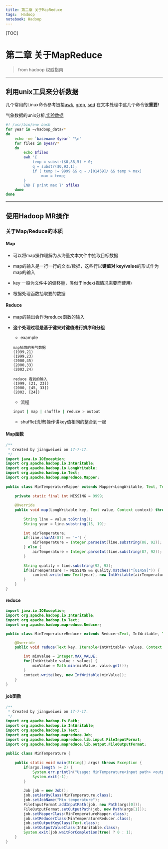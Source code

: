 ```yaml
---
title: 第二章 关于MapReduce
tags:  Hadoop
notebook: Hadoop
---
```

[TOC]

# 第二章 关于MapReduce

> from hadoop 权威指南

------
## 利用unix工具来分析数据

几个常用的Linux命令参考链接[awk](http://www.cnblogs.com/ggjucheng/archive/2013/01/13/2858470.html), [grep](http://www.cnblogs.com/ggjucheng/archive/2013/01/13/2856896.html), [sed](http://www.cnblogs.com/ggjucheng/archive/2013/01/13/2856901.html)
在文本处理中这几个命令很**重要!**

气象数据的unix分析,[实验数据](https://pan.baidu.com/s/1hs3IfjA)

``` sh
#! /usr/bin/env bash
for year in ~/hadoop_data/*
do
    echo -ne `basename $year` "\n"
    for files in $year/*
    do
        echo $files
        awk '{
            temp = substr($0,88,5) + 0;
            q = substr($0,93,1);
            if ( temp != 9999 && q ~ /[01459]/ && temp > max)
                max = temp;
        }
        END { print max }' $files
    done
done
```

------

## 使用Hadoop MR操作

### 关于Map/Reduce的本质

#### Map

- 可以将map操作理解为从海量文本文件中抽取目标数据

- map的输入是一行一行的文本/数据，这些行以**键值对 key/value**的形式作为map的输入

- key 一般为文件中的偏移量，类似于index(视情况需要而使用)

- 根据处理函数抽取要的数据

#### Reduce

- map的输出会作为reduce函数的输入

- **这个处理过程是基于键来对键值进行排序和分组**
    - example
    ``` text
    map抽取的天气数据
    (1999,21)
    (1999,23)
    (2000,45)
    (2000,33)
    (2002,24)

    reduce 看到的输入
    (1999, [21, 23])
    (2000, [45, 33])
    (2002, [24])
    ```

    - 流程
    ``` sh
    input | map | shuffle | reduce > output
    ```
    - shuffle(洗牌)操作讲key值相同的整合到一起

#### Map函数

``` java
/**
 * Created by jiangweiwei on 17-7-17.
 */
import java.io.IOException;
import org.apache.hadoop.io.IntWritable;
import org.apache.hadoop.io.LongWritable;
import org.apache.hadoop.io.Text;
import org.apache.hadoop.mapreduce.Mapper;
 
public class MinTemperatureMapper extends Mapper<LongWritable, Text, Text, IntWritable>{
 
    private static final int MISSING = 9999;
   
    @Override
    public void map(LongWritable key, Text value, Context context) throws IOException, InterruptedException {
       
        String line = value.toString();
        String year = line.substring(15, 19);
       
        int airTemperature;
        if(line.charAt(87) == '+') {
            airTemperature = Integer.parseInt(line.substring(88, 92));
        } else {
            airTemperature = Integer.parseInt(line.substring(87, 92));
        }
       
        String quality = line.substring(92, 93);
        if(airTemperature != MISSING && quality.matches("[01459]")) {
            context.write(new Text(year), new IntWritable(airTemperature));
        }
    }
}
```

#### reduce

``` java
import java.io.IOException;
import org.apache.hadoop.io.IntWritable;
import org.apache.hadoop.io.Text;
import org.apache.hadoop.mapreduce.Reducer;

public class MinTemperatureReducer extends Reducer<Text, IntWritable, Text, IntWritable> {

    @Override
    public void reduce(Text key, Iterable<IntWritable> values, Context context) throws IOException, InterruptedException {

        int minValue = Integer.MAX_VALUE;
        for(IntWritable value : values) {
            minValue = Math.min(minValue, value.get());
        }
        context.write(key, new IntWritable(minValue));
    }
}
```

#### job函数
``` java
/**
 * Created by jiangweiwei on 17-7-17.
 */
import org.apache.hadoop.fs.Path;
import org.apache.hadoop.io.IntWritable;
import org.apache.hadoop.io.Text;
import org.apache.hadoop.mapreduce.Job;
import org.apache.hadoop.mapreduce.lib.input.FileInputFormat;
import org.apache.hadoop.mapreduce.lib.output.FileOutputFormat;
 
public class MinTemperature {
   
    public static void main(String[] args) throws Exception {
        if(args.length != 2) {
            System.err.println("Usage: MinTemperature<input path> <output path>");
            System.exit(-1);
        }
       
        Job job = new Job();
        job.setJarByClass(MinTemperature.class);
        job.setJobName("Min temperature");
        FileInputFormat.addInputPath(job, new Path(args[0]));
        FileOutputFormat.setOutputPath(job, new Path(args[1]));
        job.setMapperClass(MinTemperatureMapper.class);
        job.setReducerClass(MinTemperatureReducer.class);
        job.setOutputKeyClass(Text.class);
        job.setOutputValueClass(IntWritable.class);
        System.exit(job.waitForCompletion(true) ? 0 : 1);
    }
}
```